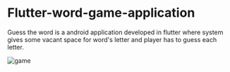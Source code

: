 # Flutter-word-game-application
Guess the word is a android application developed in flutter where system gives some vacant space for word's letter and player has to guess each letter.

![game](https://user-images.githubusercontent.com/69414577/207307007-9116e60f-4b5b-4ca3-8a60-a9ddc49d9039.png)
